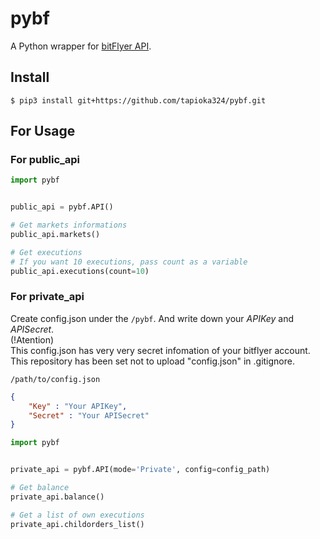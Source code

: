 # pybf

A Python wrapper for [bitFlyer API](https://lightning.bitflyer.com/docs#http-api).

## Install

```
$ pip3 install git+https://github.com/tapioka324/pybf.git
```

## For Usage

### For public_api
```python
import pybf


public_api = pybf.API()

# Get markets informations
public_api.markets() 

# Get executions
# If you want 10 executions, pass count as a variable
public_api.executions(count=10)
```

### For private_api  
Create config.json under the `/pybf`. And write down your *APIKey* and *APISecret*.  
(!Atention)  
 This config.json has very very secret infomation of your bitflyer account. This repository has been set not to upload "config.json" in .gitignore.

`/path/to/config.json`
```json
{
    "Key" : "Your APIKey",
    "Secret" : "Your APISecret"
}
```

```python
import pybf


private_api = pybf.API(mode='Private', config=config_path)

# Get balance
private_api.balance()

# Get a list of own executions
private_api.childorders_list()
```
